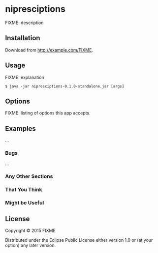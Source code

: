 # nipresciptions

FIXME: description

## Installation

Download from http://example.com/FIXME.

## Usage

FIXME: explanation

    $ java -jar nipresciptions-0.1.0-standalone.jar [args]

## Options

FIXME: listing of options this app accepts.

## Examples

...

### Bugs

...

### Any Other Sections
### That You Think
### Might be Useful

## License

Copyright © 2015 FIXME

Distributed under the Eclipse Public License either version 1.0 or (at
your option) any later version.
